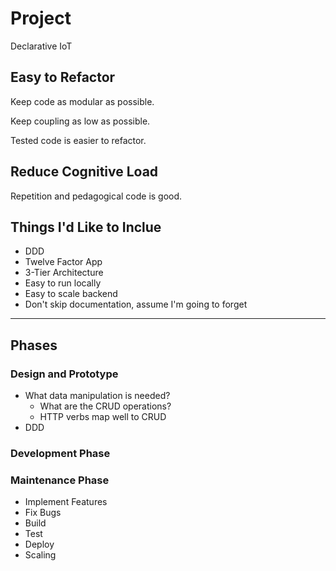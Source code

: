 # Project

Declarative IoT

## Easy to Refactor

Keep code as modular as possible.

Keep coupling as low as possible.

Tested code is easier to refactor.

## Reduce Cognitive Load

Repetition and pedagogical code is good.

## Things I'd Like to Inclue

- DDD
- Twelve Factor App
- 3-Tier Architecture
- Easy to run locally
- Easy to scale backend
- Don't skip documentation, assume I'm going to forget

---

## Phases

### Design and Prototype

- What data manipulation is needed?
    - What are the CRUD operations?
    - HTTP verbs map well to CRUD
- DDD

### Development Phase

### Maintenance Phase

- Implement Features
- Fix Bugs
- Build
- Test
- Deploy
- Scaling
